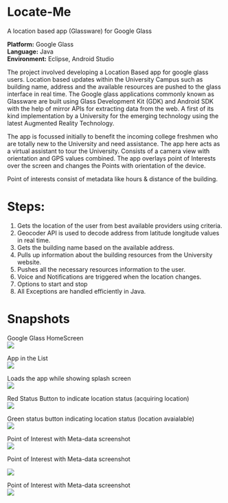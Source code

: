 Locate-Me
============
A location based app (Glassware) for Google Glass

**Platform:** Google Glass                                                                              
**Language:** Java                                                                                      
**Environment:** Eclipse, Android Studio                                                              


The project involved developing a Location Based app for google glass users.  Location based updates within the University Campus such as building name, address and the available resources are pushed to the glass interface in real time. The Google glass applications commonly known as Glassware are built using Glass Development Kit (GDK) and Android SDK with the help of mirror APIs for extracting data from the web. A first of its kind implementation by a University for the emerging technology using the latest Augmented Reality Technology.

The app is focussed initially to benefit the incoming college freshmen who are totally new to the University and need assistance. The app here acts as a virtual assistant to tour the University. Consists of a camera view with orientation and GPS values combined. The app overlays point of Interests over the screen and changes the Points with orientation of the device. 

Point of interests consist of metadata like hours & distance of the building.


Steps:
========
1. Gets the location of the user from best available providers using criteria.
2. Geocoder API is used to decode address from latitude longitude values in real time.
3. Gets the building name based on the available address.
4. Pulls up information about the building resources from the University website.
5. Pushes all the necessary resources information to the user.
6. Voice and Notifications are triggered when the location changes.
7. Options to start and stop
8. All Exceptions are handled efficiently in Java. 


Snapshots
==========

Google Glass HomeScreen                                               
![](http://i.imgur.com/1p0xtrI.png)




App in the List                                                             
![](http://i.imgur.com/m7wbeMG.png)




Loads the app while showing splash screen                        
![](http://i.imgur.com/1YP170A.png)




Red Status Button to indicate location status (acquiring location)                                                                
![](http://i.imgur.com/mUyuYPP.png)




Green status button indicating location status (location avaialable)                                    
![](http://i.imgur.com/N2pdpVY.png)




Point of Interest with Meta-data screenshot                               
![](http://i.imgur.com/7bGzac0.png)




Point of Interest with Meta-data screenshot                                               

![](http://i.imgur.com/uUBq1Cf.png)




Point of Interest with Meta-data screenshot                                              
![](http://i.imgur.com/fiUG2Bo.png)
